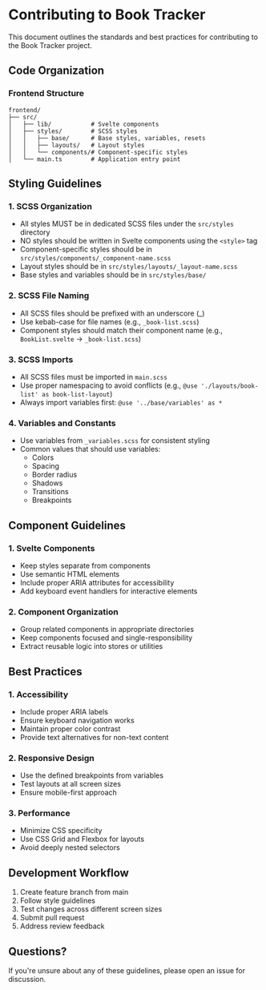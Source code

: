 # Contributing to Book Tracker

This document outlines the standards and best practices for contributing to the Book Tracker project.

## Code Organization

### Frontend Structure
```
frontend/
├── src/
│   ├── lib/           # Svelte components
│   ├── styles/        # SCSS styles
│   │   ├── base/      # Base styles, variables, resets
│   │   ├── layouts/   # Layout styles
│   │   └── components/# Component-specific styles
│   └── main.ts        # Application entry point
```

## Styling Guidelines

### 1. SCSS Organization
- All styles MUST be in dedicated SCSS files under the `src/styles` directory
- NO styles should be written in Svelte components using the `<style>` tag
- Component-specific styles should be in `src/styles/components/_component-name.scss`
- Layout styles should be in `src/styles/layouts/_layout-name.scss`
- Base styles and variables should be in `src/styles/base/`

### 2. SCSS File Naming
- All SCSS files should be prefixed with an underscore (_)
- Use kebab-case for file names (e.g., `_book-list.scss`)
- Component styles should match their component name (e.g., `BookList.svelte` → `_book-list.scss`)

### 3. SCSS Imports
- All SCSS files must be imported in `main.scss`
- Use proper namespacing to avoid conflicts (e.g., `@use './layouts/book-list' as book-list-layout`)
- Always import variables first: `@use '../base/variables' as *`

### 4. Variables and Constants
- Use variables from `_variables.scss` for consistent styling
- Common values that should use variables:
  - Colors
  - Spacing
  - Border radius
  - Shadows
  - Transitions
  - Breakpoints

## Component Guidelines

### 1. Svelte Components
- Keep styles separate from components
- Use semantic HTML elements
- Include proper ARIA attributes for accessibility
- Add keyboard event handlers for interactive elements

### 2. Component Organization
- Group related components in appropriate directories
- Keep components focused and single-responsibility
- Extract reusable logic into stores or utilities

## Best Practices

### 1. Accessibility
- Include proper ARIA labels
- Ensure keyboard navigation works
- Maintain proper color contrast
- Provide text alternatives for non-text content

### 2. Responsive Design
- Use the defined breakpoints from variables
- Test layouts at all screen sizes
- Ensure mobile-first approach

### 3. Performance
- Minimize CSS specificity
- Use CSS Grid and Flexbox for layouts
- Avoid deeply nested selectors

## Development Workflow

1. Create feature branch from main
2. Follow style guidelines
3. Test changes across different screen sizes
4. Submit pull request
5. Address review feedback

## Questions?

If you're unsure about any of these guidelines, please open an issue for discussion.
